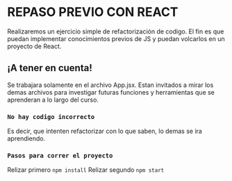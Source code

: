# REPASO PREVIO CON REACT

Realizaremos un ejercicio simple de refactorización de codigo. El fin es que puedan implementar conocimientos previos de JS y puedan volcarlos en un proyecto de React.

## ¡A tener en cuenta!

Se trabajara solamente en el archivo App.jsx. Estan invitados a mirar los demas archivos para investigar futuras funciones y herramientas que se aprenderan a lo largo del curso.

### `No hay codigo incorrecto`

Es decir, que intenten refactorizar con lo que saben, lo demas se ira aprendiendo.

### `Pasos para correr el proyecto`

Relizar primero `npm install`
Relizar segundo `npm start`


